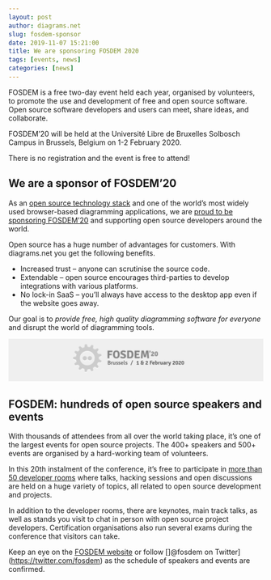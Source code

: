 ```yaml
---
layout: post
author: diagrams.net
slug: fosdem-sponsor
date: 2019-11-07 15:21:00
title: We are sponsoring FOSDEM 2020
tags: [events, news]
categories: [news]
---
```


FOSDEM is a free two-day event held each year, organised by volunteers, to promote the use and development of free and open source software. Open source software developers and users can meet, share ideas, and collaborate.

FOSDEM’20 will be held at the Université Libre de Bruxelles Solbosch Campus in Brussels, Belgium on 1-2 February 2020.

There is no registration and the event is free to attend!

## We are a sponsor of FOSDEM’20

As an [open source technology stack](https://github.com/jgraph) and one of the world’s most widely used browser-based diagramming applications, we are [proud to be sponsoring FOSDEM’20](https://fosdem.org/2020/about/sponsors/) and supporting open source developers around the world.

Open source has a huge number of advantages for customers. With diagrams.net you get the following benefits.

  - Increased trust – anyone can scrutinise the source code.
  - Extendable – open source encourages third-parties to develop integrations with various platforms.
  - No lock-in SaaS – you’ll always have access to the desktop app even if the website goes away.

Our goal is to _provide free, high quality diagramming software for everyone_ and disrupt the world of diagramming tools.

<img src="/assets/img/blog/FOSDEM2020.png" width="600" alt="diagrams.net is sponsoring the FOSDEM'20 conference for open source developers">

## FOSDEM: hundreds of open source speakers and events

With thousands of attendees from all over the world taking place, it’s one of the largest events for open source projects. The 400+ speakers and 500+ events are organised by a hard-working team of volunteers.

In this 20th instalment of the conference, it’s free to participate in [more than 50 developer rooms](https://fosdem.org/2020/news/2019-10-01-accepted-developer-rooms/) where talks, hacking sessions and open discussions are held on a huge variety of topics, all related to open source development and projects.

In addition to the developer rooms, there are keynotes, main track talks, as well as stands you visit to chat in person with open source project developers. Certification organisations also run several exams during the conference that visitors can take.

Keep an eye on the [FOSDEM website](https://fosdem.org/2020/schedule/) or follow []@fosdem on Twitter](https://twitter.com/fosdem) as the schedule of speakers and events are confirmed.
